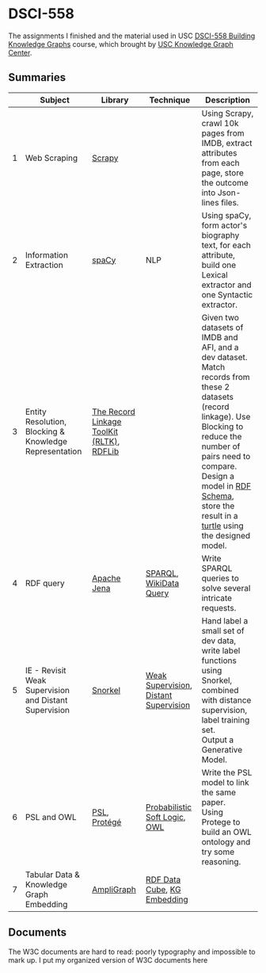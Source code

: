 # DSCI-558
The assignments I finished and the material used in USC [DSCI-558 Building Knowledge Graphs](https://classes.usc.edu/term-20203/course/dsci-558) course, which brought by [USC Knowledge Graph Center](https://usc-isi-i2.github.io/home/).

## Summaries

|      | Subject                                                    | Library                                                      | Technique                                                    | Description                                                  |
| :--- | ---------------------------------------------------------- | ------------------------------------------------------------ | ------------------------------------------------------------ | ------------------------------------------------------------ |
| 1    | Web Scraping                                               | [Scrapy](https://scrapy.org/)                                |                                                              | Using Scrapy, crawl 10k pages from IMDB, extract attributes from each page, store the outcome into Json-lines files. |
| 2    | Information Extraction                                     | [spaCy](https://spacy.io)                                    | NLP                                                          | Using spaCy, form actor's biography text, for each attribute, build one Lexical extractor and one Syntactic extractor. |
| 3    | Entity Resolution, Blocking & Knowledge Representation     | [The Record Linkage ToolKit (RLTK)](https://github.com/usc-isi-i2/rltk), [RDFLib](https://rdflib.readthedocs.io/en/stable/) |                                                              | Given two datasets of IMDB and AFI, and a dev dataset. <br />Match records from these 2 datasets (record linkage). Use Blocking to reduce the number of pairs need to compare. <br />Design a model in [RDF Schema](https://www.w3.org/TR/rdf-schema/), store the result in a [turtle](https://www.w3.org/TR/turtle/) using the designed model. |
| 4    | RDF query                                                  | [Apache Jena](https://jena.apache.org/tutorials/sparql.html) | [SPARQL](https://www.w3.org/TR/sparql11-query/), [WikiData Query](https://query.wikidata.org/) | Write SPARQL queries to solve several intricate requests.    |
| 5    | IE - Revisit<br />Weak Supervision and Distant Supervision | [Snorkel](https://www.snorkel.org/)                          | [Weak Supervision](https://dawn.cs.stanford.edu/2017/07/16/weak-supervision/),  [Distant Supervision](http://www.semantic-web-journal.net/system/files/swj742.pdf) | Hand label a small set of dev data, write label functions using Snorkel, combined with distance supervision, label training set.<br />Output a Generative Model. |
| 6    | PSL and OWL                                                | [PSL](https://github.com/linqs/psl), [Protégé](https://protege.stanford.edu/) | [Probabilistic Soft Logic](https://psl.linqs.org/), [OWL](https://www.w3.org/TR/owl-features/) | Write the PSL model to link the same paper. <br />Using Protege to build an OWL ontology and try some reasoning. |
| 7    | Tabular Data & Knowledge Graph Embedding                   | [AmpliGraph](https://github.com/Accenture/AmpliGraph)        | [RDF Data Cube](https://www.w3.org/TR/vocab-data-cube/), [KG Embedding](https://towardsdatascience.com/introduction-to-knowledge-graph-embedding-with-dgl-ke-77ace6fb60ef) |                                                              |

## Documents

The W3C documents are hard to read: poorly typography and impossible to mark up. I put my organized version of W3C documents here